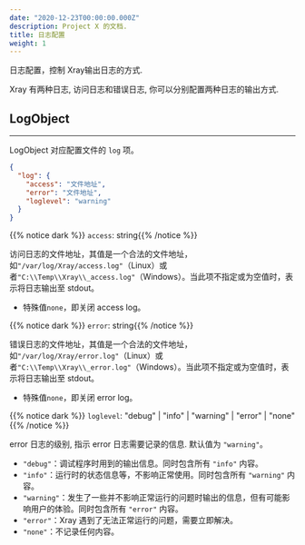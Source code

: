 ```yaml
---
date: "2020-12-23T00:00:00.000Z"
description: Project X 的文档.
title: 日志配置
weight: 1
---
```


日志配置，控制 Xray输出日志的方式.

Xray 有两种日志, 访问日志和错误日志, 你可以分别配置两种日志的输出方式.

## LogObject
---
LogObject 对应配置文件的 `log` 项。

```json
{
  "log": {
    "access": "文件地址",
    "error": "文件地址",
    "loglevel": "warning"
  }
}
```

{{% notice dark %}} `access`: string{{% /notice %}}

访问日志的文件地址，其值是一个合法的文件地址，如`"/var/log/Xray/access.log"`（Linux）或者`"C:\\Temp\\Xray\\_access.log"`（Windows）。当此项不指定或为空值时，表示将日志输出至 stdout。

- 特殊值`none`，即关闭 access log。

{{% notice dark %}} `error`: string{{% /notice %}}

错误日志的文件地址，其值是一个合法的文件地址，如`"/var/log/Xray/error.log"`（Linux）或者`"C:\\Temp\\Xray\\_error.log"`（Windows）。当此项不指定或为空值时，表示将日志输出至 stdout。

- 特殊值`none`，即关闭 error log。

{{% notice dark %}} `loglevel`: "debug" | "info" | "warning" | "error" | "none"{{% /notice %}}

error 日志的级别, 指示 error 日志需要记录的信息.
默认值为 `"warning"`。

- `"debug"`：调试程序时用到的输出信息。同时包含所有 `"info"` 内容。
- `"info"`：运行时的状态信息等，不影响正常使用。同时包含所有 `"warning"` 内容。
- `"warning"`：发生了一些并不影响正常运行的问题时输出的信息，但有可能影响用户的体验。同时包含所有 `"error"` 内容。
- `"error"`：Xray 遇到了无法正常运行的问题，需要立即解决。
- `"none"`：不记录任何内容。
